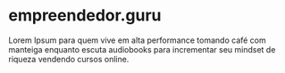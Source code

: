 # empreendedor.guru

Lorem Ipsum para quem vive em alta performance tomando café com manteiga enquanto escuta audiobooks para incrementar seu mindset de riqueza vendendo cursos online.
